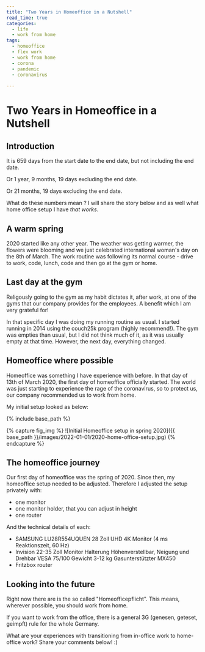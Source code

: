 ```yaml
---
title: "Two Years in Homeoffice in a Nutshell"
read_time: true
categories:  
  - life
  - work from home
tags:
  - homeoffice
  - flex work
  - work from home
  - corona
  - pandemic
  - coronavirus
  
---
```

# Two Years in Homeoffice in a Nutshell

## Introduction

It is 659 days from the start date to the end date, but not including the end date.

Or 1 year, 9 months, 19 days excluding the end date.

Or 21 months, 19 days excluding the end date.

What do these numbers mean ? I will share the story below and as well what home office setup I have *that works*.
## A warm spring

2020 started like any other year. The weather was getting warmer, the flowers were blooming and we just celebrated international woman's day on the 8th of March. The work routine was following its normal course - drive to work, code, lunch, code and then go at the gym or home.

## Last day at the gym

Religously going to the gym as my habit dictates it, after work, at one of the gyms that our company provides for the employees. A benefit which I am very grateful for!

In that specific day I was doing my running routine as usual. I started running in 2014 using the couch25k program (highly recommend!). The gym was empties than usual, but I did not think much of it, as it was usually empty at that time. However, the next day, everything changed.


## Homeoffice where possible

Homeoffice was something I have experience with before. In that day of 13th of March 2020, the first day of homeoffice officially started. The world was just starting to experience the rage of the coronavirus, so to protect us, our company recommended us to work from home.

My initial setup looked as below:

{% include base_path %}

{% capture fig_img %}
![Initial Homeoffice setup in spring 2020]({{ base_path }}/images/2022-01-01/2020-home-office-setup.jpg)
{% endcapture %}


## The homeoffice journey 

Our first day of homeoffice was the spring of 2020. Since then, my homeoffice setup needed to be adjusted. Therefore I adjusted the setup privately with:
- one monitor
- one monitor holder, that you can adjust in height
- one router

And the technical details of each:
- SAMSUNG LU28R554UQUEN 28 Zoll UHD 4K Monitor (4 ms Reaktionszeit, 60 Hz)
- Invision 22-35 Zoll Monitor Halterung Höhenverstellbar, Neigung und Drehbar VESA 75/100 Gewicht 3-12 kg Gasunterstützter MX450
- Fritzbox router

## Looking into the future

Right now there are is the so called "Homeofficepflicht". This means, wherever possible, you should work from home. 

If you want to work from the office, there is a general 3G (genesen, geteset, geimpft) rule for the whole Germany. 

What are your experiences with transitioning from in-office work to home-office work? Share your comments below! :) 
